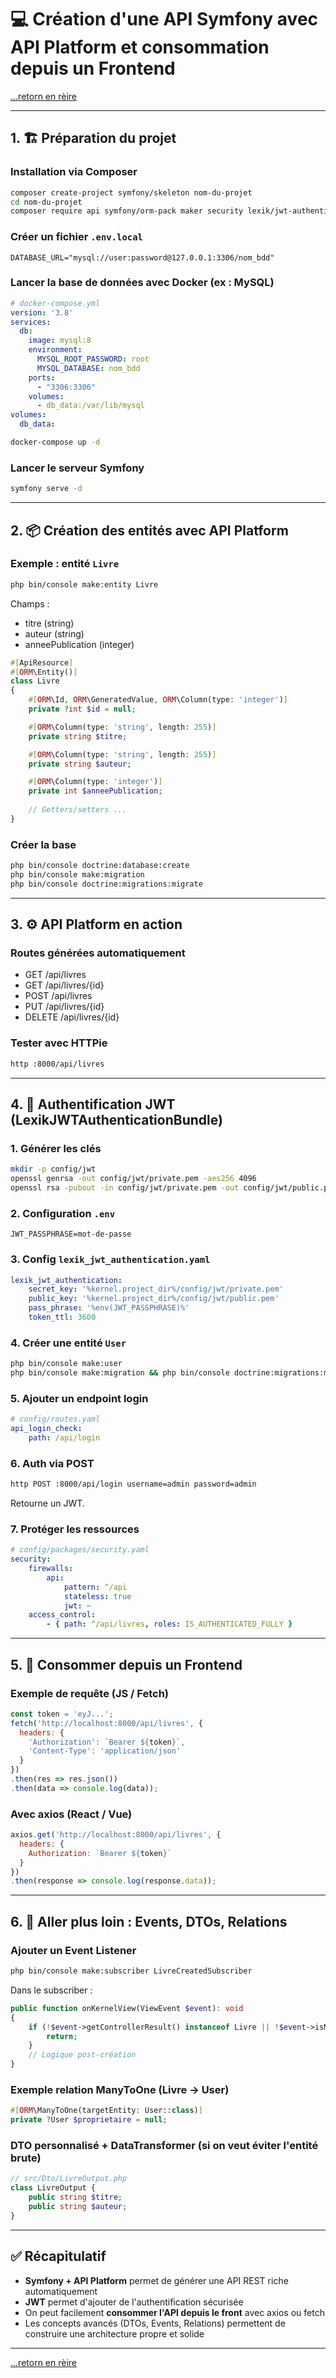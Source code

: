# 💻 Création d'une API Symfony avec API Platform et consommation depuis un Frontend

[...retorn en rèire](../menu.md)


---

## 1. 🏗 Préparation du projet

### Installation via Composer
```bash
composer create-project symfony/skeleton nom-du-projet
cd nom-du-projet
composer require api symfony/orm-pack maker security lexik/jwt-authentication-bundle
```

### Créer un fichier `.env.local`
```dotenv
DATABASE_URL="mysql://user:password@127.0.0.1:3306/nom_bdd"
```

### Lancer la base de données avec Docker (ex : MySQL)
```yaml
# docker-compose.yml
version: '3.8'
services:
  db:
    image: mysql:8
    environment:
      MYSQL_ROOT_PASSWORD: root
      MYSQL_DATABASE: nom_bdd
    ports:
      - "3306:3306"
    volumes:
      - db_data:/var/lib/mysql
volumes:
  db_data:
```

```bash
docker-compose up -d
```

### Lancer le serveur Symfony
```bash
symfony serve -d
```

---

## 2. 📦 Création des entités avec API Platform

### Exemple : entité `Livre`
```bash
php bin/console make:entity Livre
```
Champs :
- titre (string)
- auteur (string)
- anneePublication (integer)

```php
#[ApiResource]
#[ORM\Entity()]
class Livre
{
    #[ORM\Id, ORM\GeneratedValue, ORM\Column(type: 'integer')]
    private ?int $id = null;

    #[ORM\Column(type: 'string', length: 255)]
    private string $titre;

    #[ORM\Column(type: 'string', length: 255)]
    private string $auteur;

    #[ORM\Column(type: 'integer')]
    private int $anneePublication;
    
    // Getters/setters ...
}
```

### Créer la base
```bash
php bin/console doctrine:database:create
php bin/console make:migration
php bin/console doctrine:migrations:migrate
```

---

## 3. ⚙️ API Platform en action

### Routes générées automatiquement
- GET /api/livres
- GET /api/livres/{id}
- POST /api/livres
- PUT /api/livres/{id}
- DELETE /api/livres/{id}

### Tester avec HTTPie
```bash
http :8000/api/livres
```

---

## 4. 🔐 Authentification JWT (LexikJWTAuthenticationBundle)

### 1. Générer les clés
```bash
mkdir -p config/jwt
openssl genrsa -out config/jwt/private.pem -aes256 4096
openssl rsa -pubout -in config/jwt/private.pem -out config/jwt/public.pem
```

### 2. Configuration `.env`
```dotenv
JWT_PASSPHRASE=mot-de-passe
```

### 3. Config `lexik_jwt_authentication.yaml`
```yaml
lexik_jwt_authentication:
    secret_key: '%kernel.project_dir%/config/jwt/private.pem'
    public_key: '%kernel.project_dir%/config/jwt/public.pem'
    pass_phrase: '%env(JWT_PASSPHRASE)%'
    token_ttl: 3600
```

### 4. Créer une entité `User`
```bash
php bin/console make:user
php bin/console make:migration && php bin/console doctrine:migrations:migrate
```

### 5. Ajouter un endpoint login
```yaml
# config/routes.yaml
api_login_check:
    path: /api/login
```

### 6. Auth via POST
```bash
http POST :8000/api/login username=admin password=admin
```
Retourne un JWT.

### 7. Protéger les ressources
```yaml
# config/packages/security.yaml
security:
    firewalls:
        api:
            pattern: ^/api
            stateless: true
            jwt: ~
    access_control:
        - { path: ^/api/livres, roles: IS_AUTHENTICATED_FULLY }
```

---

## 5. 📲 Consommer depuis un Frontend

### Exemple de requête (JS / Fetch)
```js
const token = 'eyJ...';
fetch('http://localhost:8000/api/livres', {
  headers: {
    'Authorization': `Bearer ${token}`,
    'Content-Type': 'application/json'
  }
})
.then(res => res.json())
.then(data => console.log(data));
```

### Avec axios (React / Vue)
```js
axios.get('http://localhost:8000/api/livres', {
  headers: {
    Authorization: `Bearer ${token}`
  }
})
.then(response => console.log(response.data));
```

---

## 6. 🔁 Aller plus loin : Events, DTOs, Relations

### Ajouter un Event Listener
```bash
php bin/console make:subscriber LivreCreatedSubscriber
```
Dans le subscriber :
```php
public function onKernelView(ViewEvent $event): void
{
    if (!$event->getControllerResult() instanceof Livre || !$event->isMasterRequest()) {
        return;
    }
    // Logique post-création
}
```

### Exemple relation ManyToOne (Livre -> User)
```php
#[ORM\ManyToOne(targetEntity: User::class)]
private ?User $proprietaire = null;
```

### DTO personnalisé + DataTransformer (si on veut éviter l'entité brute)
```php
// src/Dto/LivreOutput.php
class LivreOutput {
    public string $titre;
    public string $auteur;
}
```

---

## ✅ Récapitulatif

- **Symfony + API Platform** permet de générer une API REST riche automatiquement
- **JWT** permet d'ajouter de l'authentification sécurisée
- On peut facilement **consommer l'API depuis le front** avec axios ou fetch
- Les concepts avancés (DTOs, Events, Relations) permettent de construire une architecture propre et solide

---

[...retorn en rèire](../menu.md)
